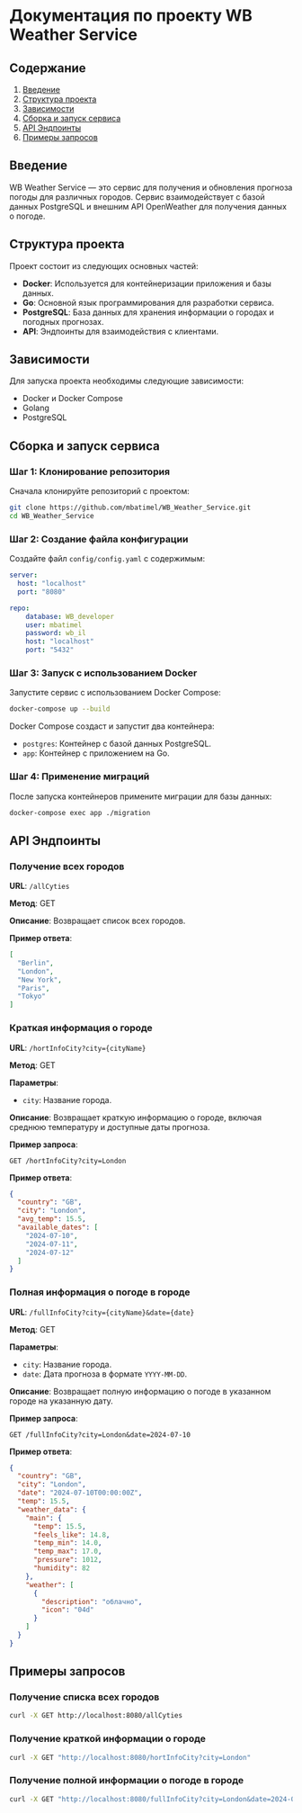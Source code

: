 # Документация по проекту WB Weather Service

## Содержание
1. [Введение](#введение)
2. [Структура проекта](#структура-проекта)
3. [Зависимости](#зависимости)
4. [Сборка и запуск сервиса](#сборка-и-запуск-сервиса)
5. [API Эндпоинты](#api-эндпоинты)
6. [Примеры запросов](#примеры-запросов)

## Введение

WB Weather Service — это сервис для получения и обновления прогноза погоды для различных городов. Сервис взаимодействует с базой данных PostgreSQL и внешним API OpenWeather для получения данных о погоде.

## Структура проекта

Проект состоит из следующих основных частей:

- **Docker**: Используется для контейнеризации приложения и базы данных.
- **Go**: Основной язык программирования для разработки сервиса.
- **PostgreSQL**: База данных для хранения информации о городах и погодных прогнозах.
- **API**: Эндпоинты для взаимодействия с клиентами.

## Зависимости

Для запуска проекта необходимы следующие зависимости:

- Docker и Docker Compose
- Golang
- PostgreSQL

## Сборка и запуск сервиса

### Шаг 1: Клонирование репозитория

Сначала клонируйте репозиторий с проектом:

```bash
git clone https://github.com/mbatimel/WB_Weather_Service.git
cd WB_Weather_Service
```

### Шаг 2: Создание файла конфигурации

Создайте файл `config/config.yaml` с содержимым:

```yaml
server:
  host: "localhost"
  port: "8080"

repo:
    database: WB_developer
    user: mbatimel
    password: wb_il
    host: "localhost"
    port: "5432"
```

### Шаг 3: Запуск с использованием Docker

Запустите сервис с использованием Docker Compose:

```bash
docker-compose up --build
```

Docker Compose создаст и запустит два контейнера:
- `postgres`: Контейнер с базой данных PostgreSQL.
- `app`: Контейнер с приложением на Go.

### Шаг 4: Применение миграций

После запуска контейнеров примените миграции для базы данных:

```bash
docker-compose exec app ./migration
```

## API Эндпоинты

### Получение всех городов

**URL**: `/allCyties`

**Метод**: GET

**Описание**: Возвращает список всех городов.

**Пример ответа**:

```json
[
  "Berlin",
  "London",
  "New York",
  "Paris",
  "Tokyo"
]
```

### Краткая информация о городе

**URL**: `/hortInfoCity?city={cityName}`

**Метод**: GET

**Параметры**:
- `city`: Название города.

**Описание**: Возвращает краткую информацию о городе, включая среднюю температуру и доступные даты прогноза.

**Пример запроса**:

```http
GET /hortInfoCity?city=London
```

**Пример ответа**:

```json
{
  "country": "GB",
  "city": "London",
  "avg_temp": 15.5,
  "available_dates": [
    "2024-07-10",
    "2024-07-11",
    "2024-07-12"
  ]
}
```

### Полная информация о погоде в городе

**URL**: `/fullInfoCity?city={cityName}&date={date}`

**Метод**: GET

**Параметры**:
- `city`: Название города.
- `date`: Дата прогноза в формате `YYYY-MM-DD`.

**Описание**: Возвращает полную информацию о погоде в указанном городе на указанную дату.

**Пример запроса**:

```http
GET /fullInfoCity?city=London&date=2024-07-10
```

**Пример ответа**:

```json
{
  "country": "GB",
  "city": "London",
  "date": "2024-07-10T00:00:00Z",
  "temp": 15.5,
  "weather_data": {
    "main": {
      "temp": 15.5,
      "feels_like": 14.8,
      "temp_min": 14.0,
      "temp_max": 17.0,
      "pressure": 1012,
      "humidity": 82
    },
    "weather": [
      {
        "description": "облачно",
        "icon": "04d"
      }
    ]
  }
}
```

## Примеры запросов

### Получение списка всех городов

```bash
curl -X GET http://localhost:8080/allCyties
```

### Получение краткой информации о городе

```bash
curl -X GET "http://localhost:8080/hortInfoCity?city=London"
```

### Получение полной информации о погоде в городе

```bash
curl -X GET "http://localhost:8080/fullInfoCity?city=London&date=2024-07-10"
```